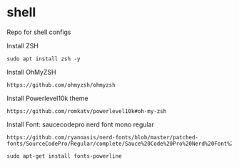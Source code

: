 # shell
Repo for shell configs

Install ZSH
```
sudo apt install zsh -y
```
Install OhMyZSH
```
https://github.com/ohmyzsh/ohmyzsh
```
Install Powerlevel10k theme
```
https://github.com/romkatv/powerlevel10k#oh-my-zsh
```
Install Font: saucecodepro nerd font mono regular
```
https://github.com/ryanoasis/nerd-fonts/blob/master/patched-fonts/SourceCodePro/Regular/complete/Sauce%20Code%20Pro%20Nerd%20Font%20Complete%20Mono.ttf
```
```
sudo apt-get install fonts-powerline
```
